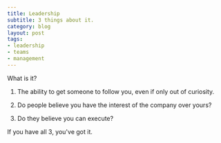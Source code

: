 ```yaml
---
title: Leadership
subtitle: 3 things about it.
category: blog
layout: post
tags:
- leadership
- teams
- management
---
```


What is it?

1. The ability to get someone to follow you, even if only out of curiosity.

2. Do people believe you have the interest of the company over yours?

3. Do they believe you can execute?

If you have all 3, you've got it.